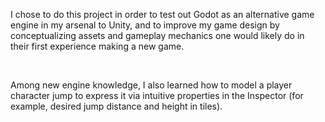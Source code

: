 I chose to do this project in order to test out Godot as an alternative game engine in my arsenal to Unity, and to improve my game design by conceptualizing assets and gameplay mechanics one would likely do in their first experience making a new game.

&nbsp;

Among new engine knowledge, I also learned how to model a player character jump to express it via intuitive properties in the Inspector (for example, desired jump distance and height in tiles).